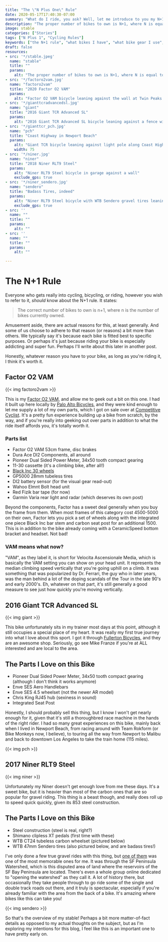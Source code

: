 ```yaml
---
title: "The \"N Plus One\" Rule"
date: 2020-05-17T17:40:30-07:00
summary: "What do I ride, you ask? Well, let me introduce to you my N+1 stable."
description: "The proper number of bikes to own is N+1, where N is equal to the current number of bikes you currently have."
image: stable
categories: ["Stories"]
tags: ["N Plus 1", "Cycling Rules"]
keywords: ["the N+1 rule", "what bikes I have", "what bike gear I use", "how many bikes do I need"]
draft: false
resources:
- src: '*/stable.jpeg'
  name: "stable"
  title: ""
  params:
    alt: "The proper number of bikes to own is N+1, where N is equal to the current number of bikes you currently have. Image contains: Giant TCR bike, Cycleops Hammer trainer, subway-inspired tube map, bike hats."
- src: '*/factoro2vam.jpg'
  name: "factoro2vam"
  title: "2020 Factor O2 VAM"
  params:
    alt: "Factor O2 VAM bicycle leaning against the wall at Twin Peaks in San Francisco, California"
- src: '*/gianttcradvancedsl.jpg'
  name: "giant"
  title: "2016 Giant TCR Advanced SL"
  params:
    alt: "2016 Giant TCR Advanced SL bicycle leaning against a fence with Enve 4.5 wheels"
- src: '*/gianttcr_pch.jpg'
  name: "pch"
  title: "Coast Highway in Newport Beach"
  params:
    alt: "Giant TCR bicycle leaning against light pole along Coast Highway in Newport Beach, California"
    width: 75
- src: '*/niner.jpg'
  name: "niner"
  title: "2018 Niner RLT9 Steel"
  params:
    alt: "Niner RLT9 Steel bicycle in garage against a wall"
    exclude_gps: true
- src: '*/niner_sendero.jpg'
  name: "sendero"
  title: "Badass Tires, indeed"
  params:
    alt: "Niner RLT9 Steel bicycle with WTB Sendero gravel tires leaning against a wall"
    exclude_gps: true
- src: ''
  name: ""
  title: ""
  params:
    alt: ""
- src: ''
  name: ""
  title: ""
  params:
    alt: ""

---
```

# The N+1 Rule
Everyone who gets really into cycling, bicycling, or riding, however you wish to refer to it, _should_ know about the N+1 rule. It states:

> The correct number of bikes to own is n+1, where n is the number of bikes currently owned.

Amusement aside, there are actual reasons for this, at least generally. And some of us choose to adhere to that reason (or reasons) a bit more than others. We typically say it's because each bike is fitted best to specific purposes. Or perhaps it's just because riding your bike is especially addicting and super fun. Perhaps I'll write about this later in another post.

Honestly, whatever reason you have to your bike, as long as you're riding it, I think it's worth it.

## Factor O2 VAM

{{< img factoro2vam >}}

This is my [Factor O2 VAM](https://factorbikes.com/models/vam/), and allow me to geek out a bit on this one. I had it built up here locally by [Palo Alto Bicycles](https://www.paloaltobicycles.com/), and they were kind enough to let me supply a lot of my own parts, which I got on sale over at [Competitive Cyclist](http://www.competitivecyclist.com). It's a pretty fun experience building up a bike from scratch, by the way, and if you're really into geeking out over parts in addition to what the ride itself affords you, it's totally worth it. 

### Parts list
* Factor O2 VAM 53cm frame, disc brakes
* Dura Ace DI2 Components, all around
* Pioneer Dual Sided Power Meter, 34x50 tooth compact gearing
* 11-30 cassette (it's a climbing bike, after all!)
* [Black Inc 30 wheels](https://blackinc.cc/shop/black-inc-thirty/)
* GP5000 28mm tubeless tires
* DI2 battery sensor (for the visual gear read-out)
* Wahoo Elmnt Bolt head unit
* Red Fizik bar tape (for now)
* Garmin Varia rear light and radar (which deserves its own post)

Beyond the components, Factor has a sweet deal generally when you buy the frame from them. When most frames of this category cost 4500-5000 on their own, Factor lets you pick a set of wheels along with the integrated one piece Black Inc bar stem and carbon seat post for an additional 1500. This is in addition to the bike already coming with a CeramicSpeed bottom bracket and headset. Not bad!

### VAM means what now?
"VAM", as they label it, is short for Velocita Ascensionale Media, which is basically the VAM setting you can show on your head unit. It represents the median climbing speed vertically that you're going uphill on a climb. It was something that was popularized by Dr. Ferrari, the guy who in later years, was the man behind a lot of the doping scandals of the Tour in the late 90's and early 2000's. Eh, whatever on that part, it's still generally a good measure to see just how quickly you're moving vertically.

## 2016 Giant TCR Advanced SL

{{< img giant >}}

This bike unfortunately sits in my trainer most days at this point, although it still occupies a special place of my heart. It was really my first true journey into what I love about this sport. I got it through [Fullerton Bicycles](https://www.fullertonbicycle.com/), and they are an awesome shop. Seriously, go see Mike Franze if you're at ALL interested and are local to the area.

## The Parts I Love on this Bike
* Pioneer Dual Sided Power Meter, 34x50 tooth compact gearing (although I don't think it works anymore)
* Enve SES Aero Handlebars
* Enve SES 4.5 wheelset (not the newer AR model)
* Chris King RJ45 hub (sexiness in sound)
* Integrated Seat Post

Honestly, I should probably sell this thing, but I know I won't get nearly enough for it, given that it's still a thoroughbred race machine in the hands of the right rider. I had so many great experiences on this bike, mainly back when I lived in Newport Beach, from racing around with Team Rokform (or Bike Monkeys now, I believe), to touring all the way from Newport to Malibu and back to downtown Los Angeles to take the train home (115 miles).

{{< img pch >}}

## 2017 Niner RLT9 Steel

{{< img niner >}}

Unfortunately my Niner doesn't get enough love from me these days. It's a sweet bike, but it is heavier than most of the carbon ones that are so popular for gravel riding. This thing is a beast though, and really does roll up to speed quick quickly, given its 853 steel construction. 

## The Parts I Love on this Bike
* Steel construction (steel is real, right?)
* Shimano clipless XT pedals (first time with these)
* WTB CT24 tubeless carbon wheelset (pictured below)
* WTB 47mm Sendero tires (also pictured below, and are badass tires!)

I've only done a few true gravel rides with this thing, but [one of them](https://www.strava.com/activities/1482554610) was one of the most memorable ones for me. It was through the SF Peninsula Watershed, which is this disputed area of land where the reservoirs of the SF Bay Peninsula are located. There's even a whole group online dedicated to "opening the watershed" as they call it. A lot of history there, but occasionally they take people through to go ride some of the single and double track roads out there, and it truly is spectacular, especially if you're already familiar with the area from the back of a bike. It's amazing where bikes like this can take you!

{{< img sendero >}}

So that's the overview of my stable! Perhaps a bit more matter-of-fact details as opposed to my actual thoughts on the subject, but as I'm exploring my intentions for this blog, I feel like this is an important one to have pretty early on.